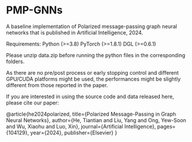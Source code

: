 # PMP-GNNs
A baseline implementation of Polarized message-passing graph neural networks that is published in Artificial Intelligence, 2024.

Requirements:
Python (>=3.8)
PyTorch (>=1.8.1)
DGL (>=0.6.1)

Please unzip data.zip before running the python files in the corresponding folders.

As there are no pre/post process or early stopping control and different GPU/CUDA platforms might be used, the performances might be slightly different from those reported in the paper.

If you are interested in using the source code and data released here, please cite our paper:

@article{he2024polarized,
  title={Polarized Message-Passing in Graph Neural Networks},
  author={He, Tiantian and Liu, Yang and Ong, Yew-Soon and Wu, Xiaohu and Luo, Xin},
  journal={Artificial Intelligence},
  pages={104129},
  year={2024},
  publisher={Elsevier}
}
